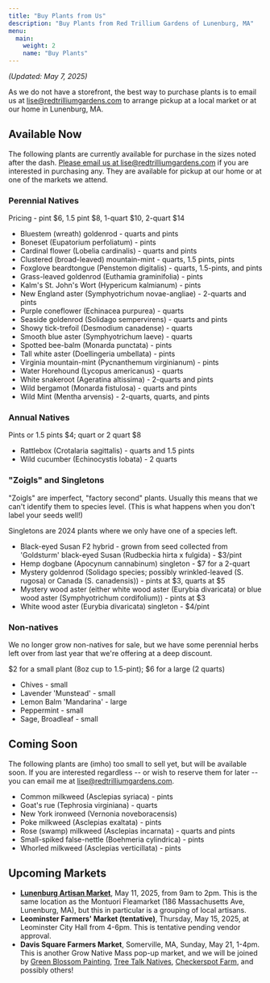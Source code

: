 ```yaml
---
title: "Buy Plants from Us"
description: "Buy Plants from Red Trillium Gardens of Lunenburg, MA"
menu:
  main:
    weight: 2
    name: "Buy Plants"
---
```


_(Updated: May 7, 2025)_

As we do not have a storefront, the best way to purchase plants is to email us at [lise@redtrilliumgardens.com](mailto:lise@redtrilliumgardens.com) to arrange pickup at a local market or at our home in Lunenburg, MA. 

## Available Now

The following plants are currently available for purchase in the sizes noted after the dash. [Please email us at lise@redtrilliumgardens.com](mailto:lise@redtrilliumgardens.com) if you are interested in purchasing any. They are available for pickup at our home or at one of the markets we attend.

### Perennial Natives

Pricing - pint $6, 1.5 pint $8, 1-quart $10, 2-quart $14

- Bluestem (wreath) goldenrod - quarts and pints 
- Boneset (Eupatorium perfoliatum) - pints
- Cardinal flower (Lobelia cardinalis) - quarts and pints
- Clustered (broad-leaved) mountain-mint - quarts, 1.5 pints, pints
- Foxglove beardtongue (Penstemon digitalis) - quarts, 1.5-pints, and pints
- Grass-leaved goldenrod (Euthamia graminifolia) - pints
- Kalm's St. John's Wort (Hypericum kalmianum) - pints
- New England aster (Symphyotrichum novae-angliae) - 2-quarts and pints
- Purple coneflower (Echinacea purpurea) - quarts
- Seaside goldenrod (Solidago sempervirens) - quarts and pints
- Showy tick-trefoil (Desmodium canadense) - quarts
- Smooth blue aster (Symphyotrichum laeve) - quarts
- Spotted bee-balm (Monarda punctata) - pints
- Tall white aster (Doellingeria umbellata) - pints
- Virginia mountain-mint (Pycnanthemum virginianum) - pints
- Water Horehound (Lycopus americanus) - quarts
- White snakeroot (Ageratina altissima) - 2-quarts and pints
- Wild bergamot (Monarda fistulosa) - quarts and pints
- Wild Mint (Mentha arvensis) - 2-quarts, quarts, and pints

### Annual Natives

Pints or 1.5 pints $4; quart or 2 quart $8

- Rattlebox (Crotalaria sagittalis) - quarts and 1.5 pints
- Wild cucumber (Echinocystis lobata) - 2 quarts

### "Zoigls" and Singletons

"Zoigls" are imperfect, "factory second" plants. Usually this means that we can't identify them to species level. (This is what happens when you don't label your seeds well!)

Singletons are 2024 plants where we only have one of a species left.

- Black-eyed Susan F2 hybrid - grown from seed collected from 'Goldsturm' black-eyed Susan (Rudbeckia hirta x fulgida) - $3/pint
- Hemp dogbane (Apocynum cannabinum) singleton - $7 for a 2-quart
- Mystery goldenrod (Solidago species; possibly wrinkled-leaved (S. rugosa) or Canada (S. canadensis)) - pints at $3, quarts at $5
- Mystery wood aster (either white wood aster (Eurybia divaricata) or blue wood aster (Symphyotrichum cordifolium)) - pints at $3
- White wood aster (Eurybia divaricata) singleton - $4/pint

### Non-natives

We no longer grow non-natives for sale, but we have some perennial herbs left over from last year that we're offering at a deep discount.

$2 for a small plant (8oz cup to 1.5-pint); $6 for a large (2 quarts)

- Chives - small
- Lavender 'Munstead' - small
- Lemon Balm 'Mandarina' - large
- Peppermint - small
- Sage, Broadleaf - small

## Coming Soon 

The following plants are (imho) too small to sell yet, but will be available soon. If you are interested regardless -- or wish to reserve them for later -- you can email me at lise@redtrilliumgardens.com.

- Common milkweed (Asclepias syriaca) - pints
- Goat's rue (Tephrosia virginiana) - quarts
- New York ironweed (Vernonia noveboracensis)
- Poke milkweed (Asclepias exaltata) - pints
- Rose (swamp) milkweed (Asclepias incarnata) - quarts and pints
- Small-spiked false-nettle (Boehmeria cylindrica) - pints
- Whorled milkweed (Asclepias verticillata) - pints

## Upcoming Markets

- **[Lunenburg Artisan Market](https://www.facebook.com/profile.php?id=61558079260325)**, May 11, 2025, from 9am to 2pm. This is the same location as the Montuori Fleamarket (186 Massachusetts Ave, Lunenburg, MA), but this in particular is a grouping of local artisans. 
- **Leominster Farmers' Market (tentative)**, Thursday, May 15, 2025, at Leominster City Hall from 4-6pm. This is tentative pending vendor approval.
- **Davis Square Farmers Market**, Somerville, MA, Sunday, May 21, 1-4pm. This is another Grow Native Mass pop-up market, and we will be joined by [Green Blossom Painting](https://www.facebook.com/GreenBlossomPainting/), [Tree Talk Natives](https://www.treetalknatives.com/), [Checkerspot Farm](https://www.checkerspotfarm.com/), and possibly others!











